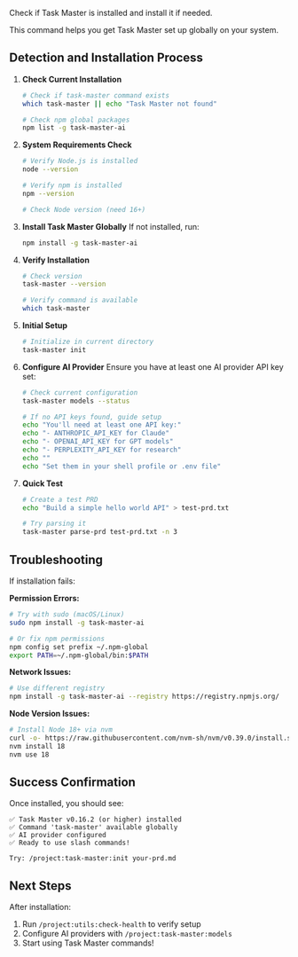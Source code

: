 Check if Task Master is installed and install it if needed.

This command helps you get Task Master set up globally on your system.

## Detection and Installation Process

1. **Check Current Installation**
   ```bash
   # Check if task-master command exists
   which task-master || echo "Task Master not found"

   # Check npm global packages
   npm list -g task-master-ai
   ```

2. **System Requirements Check**
   ```bash
   # Verify Node.js is installed
   node --version

   # Verify npm is installed
   npm --version

   # Check Node version (need 16+)
   ```

3. **Install Task Master Globally**
   If not installed, run:
   ```bash
   npm install -g task-master-ai
   ```

4. **Verify Installation**
   ```bash
   # Check version
   task-master --version

   # Verify command is available
   which task-master
   ```

5. **Initial Setup**
   ```bash
   # Initialize in current directory
   task-master init
   ```

6. **Configure AI Provider**
   Ensure you have at least one AI provider API key set:
   ```bash
   # Check current configuration
   task-master models --status

   # If no API keys found, guide setup
   echo "You'll need at least one API key:"
   echo "- ANTHROPIC_API_KEY for Claude"
   echo "- OPENAI_API_KEY for GPT models"
   echo "- PERPLEXITY_API_KEY for research"
   echo ""
   echo "Set them in your shell profile or .env file"
   ```

7. **Quick Test**
   ```bash
   # Create a test PRD
   echo "Build a simple hello world API" > test-prd.txt

   # Try parsing it
   task-master parse-prd test-prd.txt -n 3
   ```

## Troubleshooting

If installation fails:

**Permission Errors:**
```bash
# Try with sudo (macOS/Linux)
sudo npm install -g task-master-ai

# Or fix npm permissions
npm config set prefix ~/.npm-global
export PATH=~/.npm-global/bin:$PATH
```

**Network Issues:**
```bash
# Use different registry
npm install -g task-master-ai --registry https://registry.npmjs.org/
```

**Node Version Issues:**
```bash
# Install Node 18+ via nvm
curl -o- https://raw.githubusercontent.com/nvm-sh/nvm/v0.39.0/install.sh | bash
nvm install 18
nvm use 18
```

## Success Confirmation

Once installed, you should see:
```
✅ Task Master v0.16.2 (or higher) installed
✅ Command 'task-master' available globally
✅ AI provider configured
✅ Ready to use slash commands!

Try: /project:task-master:init your-prd.md
```

## Next Steps

After installation:
1. Run `/project:utils:check-health` to verify setup
2. Configure AI providers with `/project:task-master:models`
3. Start using Task Master commands!